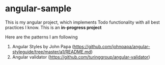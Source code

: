 # angular-sample

This is my angular project, which implements Todo functionality with all best practices I know. This is an <b>in-progress project</b>

Here are the patterns I am following

1. Angular Styles by John Papa (https://github.com/johnpapa/angular-styleguide/tree/master/a1/README.md)
2. Angular validator (https://github.com/turinggroup/angular-validator)
